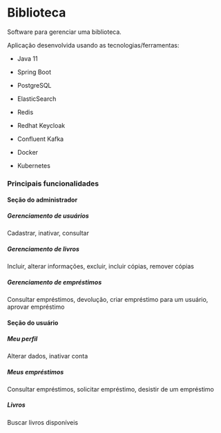 # Biblioteca

Software para gerenciar uma biblioteca.

Aplicação desenvolvida usando as tecnologias/ferramentas:

* Java 11

* Spring Boot

* PostgreSQL

* ElasticSearch

* Redis

* Redhat Keycloak

* Confluent Kafka

* Docker

* Kubernetes

### Principais funcionalidades

#### Seção do administrador

##### Gerenciamento de usuários

Cadastrar, inativar, consultar

##### Gerenciamento de livros

Incluir, alterar informações, excluir, incluir cópias, remover cópias

##### Gerenciamento de empréstimos

Consultar empréstimos, devolução, criar empréstimo para um usuário, aprovar empréstimo

#### Seção do usuário

##### Meu perfil

Alterar dados, inativar conta

##### Meus empréstimos

Consultar empréstimos, solicitar empréstimo, desistir de um empréstimo

##### Livros

Buscar livros disponíveis
